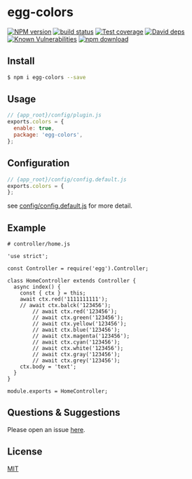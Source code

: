 # egg-colors

[![NPM version][npm-image]][npm-url]
[![build status][travis-image]][travis-url]
[![Test coverage][codecov-image]][codecov-url]
[![David deps][david-image]][david-url]
[![Known Vulnerabilities][snyk-image]][snyk-url]
[![npm download][download-image]][download-url]

[npm-image]: https://img.shields.io/npm/v/egg-colors.svg?style=flat-square
[npm-url]: https://npmjs.org/package/egg-colors
[travis-image]: https://img.shields.io/travis/eggjs/egg-colors.svg?style=flat-square
[travis-url]: https://travis-ci.org/eggjs/egg-colors
[codecov-image]: https://img.shields.io/codecov/c/github/eggjs/egg-colors.svg?style=flat-square
[codecov-url]: https://codecov.io/github/eggjs/egg-colors?branch=master
[david-image]: https://img.shields.io/david/eggjs/egg-colors.svg?style=flat-square
[david-url]: https://david-dm.org/eggjs/egg-colors
[snyk-image]: https://snyk.io/test/npm/egg-colors/badge.svg?style=flat-square
[snyk-url]: https://snyk.io/test/npm/egg-colors
[download-image]: https://img.shields.io/npm/dm/egg-colors.svg?style=flat-square
[download-url]: https://npmjs.org/package/egg-colors

<!--
Description here.
-->

## Install

```bash
$ npm i egg-colors --save
```

## Usage

```js
// {app_root}/config/plugin.js
exports.colors = {
  enable: true,
  package: 'egg-colors',
};
```

## Configuration

```js
// {app_root}/config/config.default.js
exports.colors = {
};
```

see [config/config.default.js](config/config.default.js) for more detail.

## Example

<!-- example here -->

```
# controller/home.js

'use strict';

const Controller = require('egg').Controller;

class HomeController extends Controller {
  async index() {
    const { ctx } = this;
    await ctx.red('1111111111');
    // await ctx.balck('123456');
		// await ctx.red('123456');
		// await ctx.green('123456');
		// await ctx.yellow('123456');
		// await ctx.blue('123456');
		// await ctx.magenta('123456');
		// await ctx.cyan('123456');
		// await ctx.white('123456');
		// await ctx.gray('123456');
		// await ctx.grey('123456');
    ctx.body = 'text';
  }
}

module.exports = HomeController;

```

## Questions & Suggestions

Please open an issue [here](https://github.com/eggjs/egg/issues).

## License

[MIT](LICENSE)
